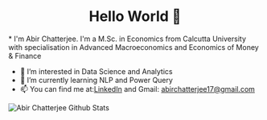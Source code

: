 <h1 align="center">  Hello World 👋 </h1>
 * I'm Abir Chatterjee. I'm a M.Sc. in Economics from Calcutta University with specialisation in Advanced Macroeconomics and Economics of Money & Finance


- 👀 I’m interested in Data Science and Analytics
- 🌱 I’m currently learning NLP and Power Query
- 📫 You can find me at:[LinkedIn](https://www.linkedin.com/in/abir-chatterjee-097394191/)    and  Gmail: abirchatterjee17@gmail.com



![Abir Chatterjee Github Stats](https://github-readme-stats.vercel.app/api?username=AbirChatterjee17&show_icons=true_color=fff&icon_color=79ff97&text_color=9f9f9f&bg_color=151515)

